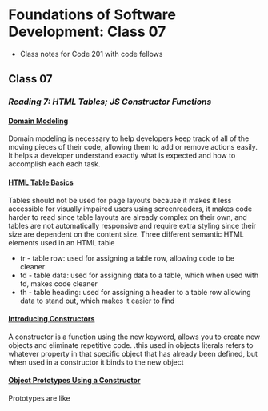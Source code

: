 # Foundations of Software Development: Class 07

* Class notes for Code 201 with code fellows

## Class 07 

### *Reading 7: HTML Tables; JS Constructor Functions*

#### [Domain Modeling](https://github.com/codefellows/domain_modeling#domain-modeling)

Domain modeling is necessary to help developers keep track of all of the moving pieces of their code, allowing them to add or remove actions easily. It helps a developer understand exactly what is expected and how to accomplish each each task.
 
#### [HTML Table Basics](https://developer.mozilla.org/en-US/docs/Learn/HTML/Tables/Basics)

Tables should not be used for page layouts because it makes it less accessible for visually impaired users using screenreaders, it makes code harder to read since table layouts are already complex on their own, and tables are not automatically responsive and require extra styling since their size are dependent on the content size. 
Three different semantic HTML elements used in an HTML table

* tr - table row: used for assigning a table row, allowing code to be cleaner
* td - table data: used for assigning data to a table, which when used with td, makes code cleaner
* th - table heading: used for assigning a header to a table row allowing data to stand out, which makes it easier to find 

#### [Introducing Constructors](https://developer.mozilla.org/en-US/docs/Learn/JavaScript/Objects/Basics#introducing_constructors)

A constructor is a function using the new keyword, allows you to create new objects and eliminate repetitive code.
.this used in objects literals refers to whatever property in that specific object that has already been defined, but when used in a constructor it binds to the new object

#### [Object Prototypes Using a Constructor](https://ui.dev/beginners-guide-to-javascript-prototype)

Prototypes are like 
